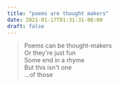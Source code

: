 ```yaml
---
title: "poems are thought makers"
date: 2021-01-17T01:31:31-06:00
draft: false
---
```


> Poems can be thought-makers  
> Or they're just fun  
> Some end in a rhyme  
> But this isn't one  
> ...of those  

